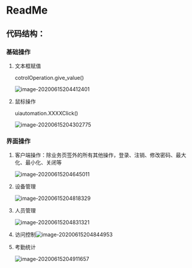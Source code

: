 # ReadMe

## 代码结构：

### 基础操作

1. 文本框赋值

   cotrolOperation.give_value()

   ![image-20200615204412401](C:%5CUsers%5Cuser%5CDesktop%5CEZAccess%E7%99%BD%E7%9A%AE%E4%B9%A6%5Cstatic%5Cimg%5Cimage-20200615204412401.png)

2. 鼠标操作

   uiautomation.XXXXClick()

   ![image-20200615204302775](C:%5CUsers%5Cuser%5CDesktop%5CEZAccess%E7%99%BD%E7%9A%AE%E4%B9%A6%5Cstatic%5Cimg%5Cimage-20200615204302775.png)

### 界面操作

1. 客户端操作：除业务页签外的所有其他操作，登录、注销、修改密码、最大化、最小化、关闭等

   ![image-20200615204645011](C:%5CUsers%5Cuser%5CDesktop%5CEZAccess%E7%99%BD%E7%9A%AE%E4%B9%A6%5Cstatic%5Cimg%5Cimage-20200615204645011.png)

2. 设备管理

   ![image-20200615204818329](C:%5CUsers%5Cuser%5CDesktop%5CEZAccess%E7%99%BD%E7%9A%AE%E4%B9%A6%5Cstatic%5Cimg%5Cimage-20200615204818329.png)

3. 人员管理

   ![image-20200615204831321](C:%5CUsers%5Cuser%5CDesktop%5CEZAccess%E7%99%BD%E7%9A%AE%E4%B9%A6%5Cstatic%5Cimg%5Cimage-20200615204831321.png)

4. 访问控制![image-20200615204844953](C:%5CUsers%5Cuser%5CDesktop%5CEZAccess%E7%99%BD%E7%9A%AE%E4%B9%A6%5Cstatic%5Cimg%5Cimage-20200615204844953.png)

5. 考勤统计

   ![image-20200615204911657](C:%5CUsers%5Cuser%5CDesktop%5CEZAccess%E7%99%BD%E7%9A%AE%E4%B9%A6%5Cstatic%5Cimg%5Cimage-20200615204911657.png)

